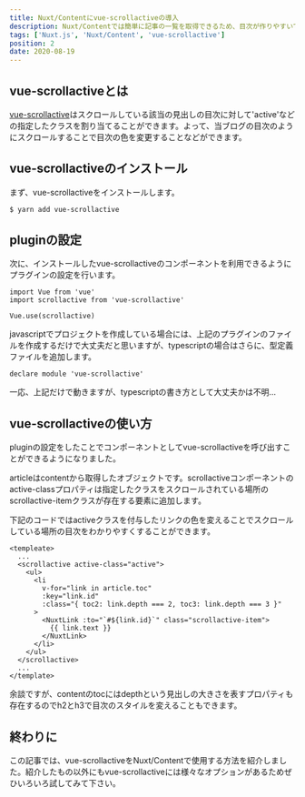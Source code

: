 ```yaml
---
title: Nuxt/Contentにvue-scrollactiveの導入
description: Nuxt/Contentでは簡単に記事の一覧を取得できるため、目次が作りやすいです。この記事ではvue-scrollactiveをNuxt/Contentのプロジェクトに導入して目次をデザインする方法を紹介します。
tags: ['Nuxt.js', 'Nuxt/Content', 'vue-scrollactive']
position: 2
date: 2020-08-19
---
```


## vue-scrollactiveとは

[vue-scrollactive](https://github.com/eddiemf/vue-scrollactive)はスクロールしている該当の見出しの目次に対して'active'などの指定したクラスを割り当てることができます。よって、当ブログの目次のようにスクロールすることで目次の色を変更することなどができます。

## vue-scrollactiveのインストール

まず、vue-scrollactiveをインストールします。

``` bash
$ yarn add vue-scrollactive
```

## pluginの設定

次に、インストールしたvue-scrollactiveのコンポーネントを利用できるようにプラグインの設定を行います。

``` ts{}[scrollactive.ts]
import Vue from 'vue'
import scrollactive from 'vue-scrollactive'

Vue.use(scrollactive)
```

javascriptでプロジェクトを作成している場合には、上記のプラグインのファイルを作成するだけで大丈夫だと思いますが、typescriptの場合はさらに、型定義ファイルを追加します。

``` ts{}[types/vue-scrollactive.d.ts]
declare module 'vue-scrollactive'
```

一応、上記だけで動きますが、typescriptの書き方として大丈夫かは不明...

## vue-scrollactiveの使い方

pluginの設定をしたことでコンポーネントとしてvue-scrollactiveを呼び出すことができるようになりました。

articleはcontentから取得したオブジェクトです。scrollactiveコンポーネントのactive-classプロパティは指定したクラスをスクロールされている場所のscrollactive-itemクラスが存在する要素に追加します。

下記のコードではactiveクラスを付与したリンクの色を変えることでスクロールしている場所の目次をわかりやすくすることができます。

``` vue{}[components/toc.vue]
<templeate>
  ...
  <scrollactive active-class="active">
    <ul>
      <li
        v-for="link in article.toc"
        :key="link.id"
        :class="{ toc2: link.depth === 2, toc3: link.depth === 3 }"
      >
        <NuxtLink :to="`#${link.id}`" class="scrollactive-item">
          {{ link.text }}
        </NuxtLink>
      </li>
    </ul>
  </scrollactive>
  ...
</template>
```

余談ですが、contentのtocにはdepthという見出しの大きさを表すプロパティも存在するのでh2とh3で目次のスタイルを変えることもできます。

## 終わりに

この記事では、vue-scrollactiveをNuxt/Contentで使用する方法を紹介しました。紹介したもの以外にもvue-scrollactiveには様々なオプションがあるためぜひいろいろ試してみて下さい。
